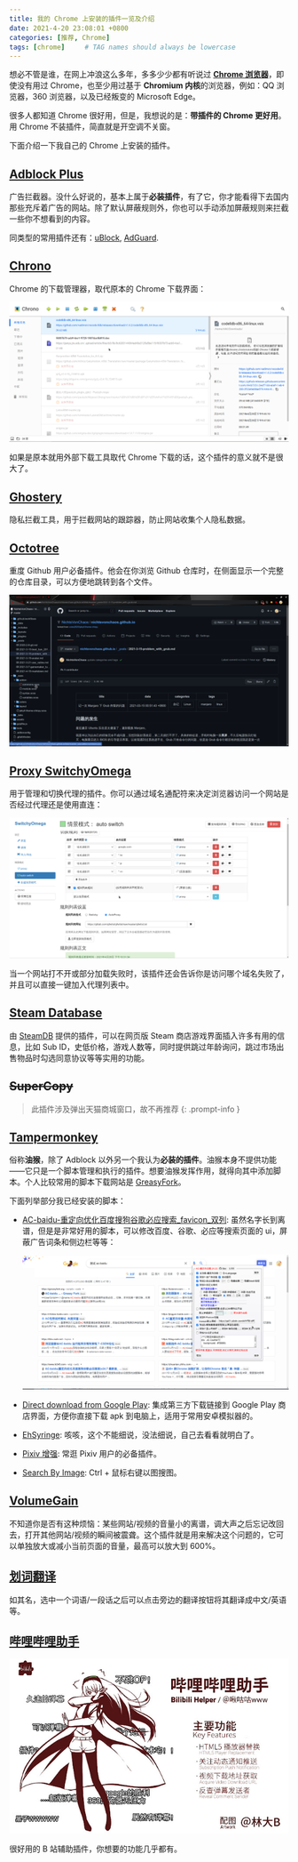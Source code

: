 ```yaml
---
title: 我的 Chrome 上安装的插件一览及介绍
date: 2021-4-20 23:08:01 +0800
categories: [推荐, Chrome]
tags: [chrome]     # TAG names should always be lowercase
---
```


想必不管是谁，在网上冲浪这么多年，多多少少都有听说过 [**Chrome 浏览器**](https://www.google.com/chrome/)，即使没有用过 Chrome，也至少用过基于 **Chromium 内核**的浏览器，例如：QQ 浏览器，360 浏览器，以及已经叛变的 Microsoft Edge。

很多人都知道 Chrome 很好用，但是，我想说的是：**带插件的 Chrome 更好用**。用 Chrome 不装插件，简直就是开空调不关窗。

下面介绍一下我自己的 Chrome 上安装的插件。

## [Adblock Plus](https://chrome.google.com/webstore/detail/adblock-plus-free-ad-bloc/cfhdojbkjhnklbpkdaibdccddilifddb)

广告拦截器。没什么好说的，基本上属于**必装插件**，有了它，你才能看得下去国内那些充斥着广告的网站。除了默认屏蔽规则外，你也可以手动添加屏蔽规则来拦截一些你不想看到的内容。

同类型的常用插件还有：[uBlock](https://chrome.google.com/webstore/detail/ublock-origin/cjpalhdlnbpafiamejdnhcphjbkeiagm), [AdGuard](https://chrome.google.com/webstore/detail/adguard-adblocker/bgnkhhnnamicmpeenaelnjfhikgbkllg).

## [Chrono](https://chrome.google.com/webstore/detail/chrono-download-manager/mciiogijehkdemklbdcbfkefimifhecn)

Chrome 的下载管理器，取代原本的 Chrome 下载界面：

![Chrono](/assets/img/chrome_extensions/chrono.png)

如果是原本就用外部下载工具取代 Chrome 下载的话，这个插件的意义就不是很大了。

## [Ghostery](https://chrome.google.com/webstore/detail/ghostery-%E2%80%93-privacy-ad-blo/mlomiejdfkolichcflejclcbmpeaniij)

隐私拦截工具，用于拦截网站的跟踪器，防止网站收集个人隐私数据。

## [Octotree](https://chrome.google.com/webstore/detail/octotree-github-code-tree/bkhaagjahfmjljalopjnoealnfndnagc/related?utm_source=chrome-ntp-icon)

重度 Github 用户必备插件。他会在你浏览 Github 仓库时，在侧面显示一个完整的仓库目录，可以方便地跳转到各个文件。

![Octotree](/assets/img/chrome_extensions/octotree.png)

## [Proxy SwitchyOmega](https://chrome.google.com/webstore/detail/proxy-switchyomega/padekgcemlokbadohgkifijomclgjgif)

用于管理和切换代理的插件。你可以通过域名通配符来决定浏览器访问一个网站是否经过代理还是使用直连：

![Switchyomega](/assets/img/chrome_extensions/switchyomega.png)

当一个网站打不开或部分加载失败时，该插件还会告诉你是访问哪个域名失败了，并且可以直接一键加入代理列表中。

## [Steam Database](https://chrome.google.com/webstore/detail/steam-database/kdbmhfkmnlmbkgbabkdealhhbfhlmmon)

由 [SteamDB](https://steamdb.info/) 提供的插件，可以在网页版 Steam 商店游戏界面插入许多有用的信息，比如 Sub ID，史低价格，游戏人数等，同时提供跳过年龄询问，跳过市场出售物品时勾选同意协议等等实用的功能。

## ~~SuperCopy~~

> 此插件涉及弹出天猫商城窗口，故不再推荐
{: .prompt-info }

## [Tampermonkey](chrome://extensions/?id=dhdgffkkebhmkfjojejmpbldmpobfkfo)

俗称**油猴**，除了 Adblock 以外另一个我认为**必装的插件**。油猴本身不提供功能——它只是一个脚本管理和执行的插件。想要油猴发挥作用，就得向其中添加脚本。个人比较常用的脚本下载网站是 [GreasyFork](https://greasyfork.org/)。

下面列举部分我已经安装的脚本：

* [AC-baidu-重定向优化百度搜狗谷歌必应搜索_favicon_双列](https://greasyfork.org/zh-CN/scripts/14178-ac-baidu-%E9%87%8D%E5%AE%9A%E5%90%91%E4%BC%98%E5%8C%96%E7%99%BE%E5%BA%A6%E6%90%9C%E7%8B%97%E8%B0%B7%E6%AD%8C%E5%BF%85%E5%BA%94%E6%90%9C%E7%B4%A2-favicon-%E5%8F%8C%E5%88%97): 虽然名字长到离谱，但是是非常好用的脚本，可以修改百度、谷歌、必应等搜索页面的 ui，屏蔽广告词条和侧边栏等等：

  ![AC Baidu](/assets/img/chrome_extensions/ac_baidu.png)

* [Direct download from Google Play](https://greasyfork.org/zh-CN/scripts/33005-direct-download-from-google-play): 集成第三方下载链接到 Google Play 商店界面，方便你直接下载 apk 到电脑上，适用于常用安卓模拟器的。
* [EhSyringe](https://github.com/EhTagTranslation/EhSyringe): 咳咳，这个不能细说，没法细说，自己去看看就明白了。
* [Pixiv 增强](https://greasyfork.org/zh-CN/scripts/34153-pixiv-plus): 常逛 Pixiv 用户的必备插件。
* [Search By Image](https://greasyfork.org/zh-CN/scripts/2998-search-by-image): Ctrl + 鼠标右键以图搜图。

## [VolumeGain](https://chrome.google.com/webstore/detail/volumegain-volume-booster/hknimkopehmgnpmpfojoehiogbnkmdjk)

不知道你是否有这种烦恼：某些网站/视频的音量小的离谱，调大声之后忘记改回去，打开其他网站/视频的瞬间被震聋。这个插件就是用来解决这个问题的，它可以单独放大或减小当前页面的音量，最高可以放大到 600%。

## [划词翻译](https://chrome.google.com/webstore/detail/%E5%88%92%E8%AF%8D%E7%BF%BB%E8%AF%91-%E7%AE%80%E5%8D%95%E5%A5%BD%E7%94%A8%E7%9A%84%E5%88%92%E8%AF%8D-%E6%88%AA%E5%9B%BE-%E7%BD%91%E9%A1%B5%E7%BF%BB%E8%AF%91%E6%89%A9%E5%B1%95/ikhdkkncnoglghljlkmcimlnlhkeamad)

如其名，选中一个词语/一段话之后可以点击旁边的翻译按钮将其翻译成中文/英语等。

## [哔哩哔哩助手](https://chrome.google.com/webstore/detail/%E5%93%94%E5%93%A9%E5%93%94%E5%93%A9%E5%8A%A9%E6%89%8B%EF%BC%9Abilibilicom-%E7%BB%BC%E5%90%88%E8%BE%85%E5%8A%A9%E6%89%A9%E5%B1%95/kpbnombpnpcffllnianjibmpadjolanh)

![Bilibili Help](/assets/img/chrome_extensions/bilibili_helper.jpg)

很好用的 B 站辅助插件，你想要的功能几乎都有。

